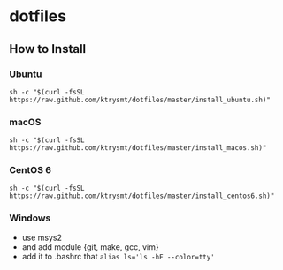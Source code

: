 # dotfiles

## How to Install

### Ubuntu

```
sh -c "$(curl -fsSL https://raw.github.com/ktrysmt/dotfiles/master/install_ubuntu.sh)"
```

### macOS

```
sh -c "$(curl -fsSL https://raw.github.com/ktrysmt/dotfiles/master/install_macos.sh)"
```

### CentOS 6

```
sh -c "$(curl -fsSL https://raw.github.com/ktrysmt/dotfiles/master/install_centos6.sh)"
```

### Windows

- use msys2
- and add module {git, make, gcc, vim}
- add it to .bashrc that `alias ls='ls -hF --color=tty'`
